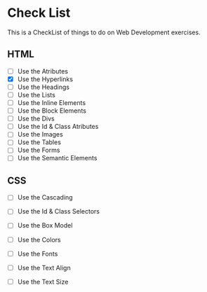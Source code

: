 # Check List
This is a CheckList of things to do on Web Development exercises.

## HTML
- [ ] Use the Atributes
- [x] Use the Hyperlinks
- [ ] Use the Headings
- [ ] Use the Lists
- [ ] Use the Inline Elements
- [ ] Use the Block Elements
- [ ] Use the Divs
- [ ] Use the Id & Class Atributes
- [ ] Use the Images
- [ ] Use the Tables
- [ ] Use the Forms
- [ ] Use the Semantic Elements

## CSS
- [ ] Use the Cascading
- [ ] Use the Id & Class Selectors
- [ ] Use the Box Model
- [ ] Use the Colors
- [ ] Use the Fonts
- [ ] Use the Text Align
- [ ] Use the Text Size

